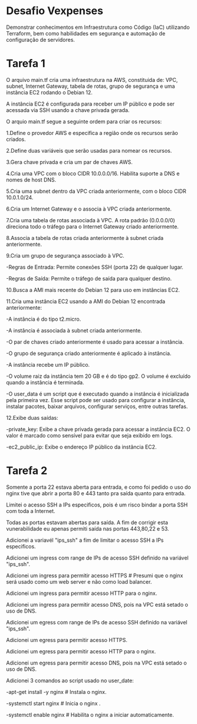 # Desafio Vexpenses
Demonstrar conhecimentos em Infraestrutura como Código (IaC) utilizando Terraform, bem como habilidades em segurança e automação de configuração de servidores.

# Tarefa 1

O arquivo main.tf cria uma infraestrutura na AWS, constituida de: VPC, subnet, Internet Gateway, tabela de rotas, grupo de segurança e uma instância EC2 rodando o Debian 12. 

A instância EC2 é configurada para receber um IP público e pode ser acessada via SSH usando a chave privada gerada.

O arquio main.tf segue a seguinte ordem para criar os recursos:

1.Define o provedor AWS e especifica a região onde os recursos serão criados.

2.Define duas variáveis que serão usadas para nomear os recursos. 

3.Gera chave privada e cria um par de chaves AWS.

4.Cria uma VPC com o bloco CIDR 10.0.0.0/16. Habilita suporte a DNS e nomes de host DNS.

5.Cria uma subnet dentro da VPC criada anteriormente, com o bloco CIDR 10.0.1.0/24.

6.Cria um Internet Gateway e o associa à VPC criada anteriormente.
 
7.Cria uma tabela de rotas associada à VPC. A rota padrão (0.0.0.0/0) direciona todo o tráfego para o Internet Gateway criado anteriormente.

8.Associa a tabela de rotas criada anteriormente à subnet criada anteriormente.

9.Cria um grupo de segurança associado à VPC.

-Regras de Entrada: Permite conexões SSH (porta 22) de qualquer lugar.

-Regras de Saída: Permite o tráfego de saída para qualquer destino.

10.Busca a AMI mais recente do Debian 12 para uso em instâncias EC2.

11.Cria uma instância EC2 usando a AMI do Debian 12 encontrada anteriormente:

-A instância é do tipo t2.micro.

-A instância é associada à subnet criada anteriormente.

-O par de chaves criado anteriormente é usado para acessar a instância.

-O grupo de segurança criado anteriormente é aplicado à instância.

-A instância recebe um IP público.

-O volume raiz da instância tem 20 GB e é do tipo gp2. O volume é excluído quando a instância é terminada.

-O user_data é um script que é executado quando a instância é inicializada pela primeira vez. Esse script pode ser usado para configurar a instância, instalar pacotes, baixar arquivos, configurar serviços, entre outras tarefas.

12.Exibe duas saídas:

-private_key: Exibe a chave privada gerada para acessar a instância EC2. O valor é marcado como sensível para evitar que seja exibido em logs.

-ec2_public_ip: Exibe o endereço IP público da instância EC2.

# Tarefa 2

Somente a porta 22 estava aberta para entrada, e como foi pedido o uso do nginx tive que abrir a porta 80 e 443 tanto pra saída quanto para entrada.

Limitei o acesso SSH a IPs especificos, pois é um risco bindar a porta SSH com toda a Internet.

Todas as portas estavam abertas para saída. A fim de corrigir esta vunerabilidade eu apenas permiti saída nas portas 443,80,22 e 53.

Adicionei a variavél "ips_ssh" a fim de limitar o acesso SSH a IPs especificos.

Adicionei um ingress com range de IPs de acesso SSH definido na variável "ips_ssh".

Adicionei um ingress para permitir acesso HTTPS # Presumi que o nginx será usado como um web server e não como load balancer.

Adicionei um ingress para permitir acesso HTTP para o nginx.

Adicionei um ingress para permitir acesso DNS, pois na VPC está setado o uso de DNS.

Adicionei um egress com range de IPs de acesso SSH definido na variável "ips_ssh".

Adicionei um egress para permitir acesso HTTPS.

Adicionei um egress para permitir acesso HTTP para o nginx.

Adicionei um egress para permitir acesso DNS, pois na VPC está setado o uso de DNS. 

Adicionei 3 comandos ao script usado no user_date:

-apt-get install -y nginx # Instala o nginx.

-systemctl start nginx # Inicia o nginx .

-systemctl enable nginx # Habilita o nginx a iniciar automaticamente.








 
 









